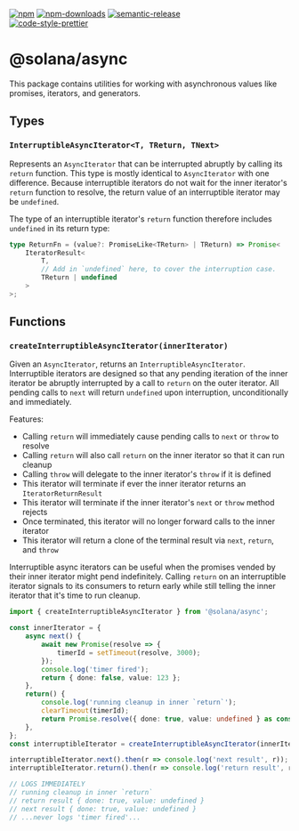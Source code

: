 [![npm][npm-image]][npm-url]
[![npm-downloads][npm-downloads-image]][npm-url]
[![semantic-release][semantic-release-image]][semantic-release-url]
<br />
[![code-style-prettier][code-style-prettier-image]][code-style-prettier-url]

[code-style-prettier-image]: https://img.shields.io/badge/code_style-prettier-ff69b4.svg?style=flat-square
[code-style-prettier-url]: https://github.com/prettier/prettier
[npm-downloads-image]: https://img.shields.io/npm/dm/@solana/async/rc.svg?style=flat
[npm-image]: https://img.shields.io/npm/v/@solana/async/rc.svg?style=flat
[npm-url]: https://www.npmjs.com/package/@solana/async/v/rc
[semantic-release-image]: https://img.shields.io/badge/%20%20%F0%9F%93%A6%F0%9F%9A%80-semantic--release-e10079.svg
[semantic-release-url]: https://github.com/semantic-release/semantic-release

# @solana/async

This package contains utilities for working with asynchronous values like promises, iterators, and generators.

## Types

### `InterruptibleAsyncIterator<T, TReturn, TNext>`

Represents an `AsyncIterator` that can be interrupted abruptly by calling its `return` function. This type is mostly identical to `AsyncIterator` with one difference. Because interruptible iterators do not wait for the inner iterator's `return` function to resolve, the return value of an interruptible iterator may be `undefined`.

The type of an interruptible iterator's `return` function therefore includes `undefined` in its return type:

```ts
type ReturnFn = (value?: PromiseLike<TReturn> | TReturn) => Promise<
    IteratorResult<
        T,
        // Add in `undefined` here, to cover the interruption case.
        TReturn | undefined
    >
>;
```

## Functions

### `createInterruptibleAsyncIterator(innerIterator)`

Given an `AsyncIterator`, returns an `InterruptibleAsyncIterator`. Interruptible iterators are designed so that any pending iteration of the inner iterator be abruptly interrupted by a call to `return` on the outer iterator. All pending calls to `next` will return `undefined` upon interruption, unconditionally and immediately.

Features:

-   Calling `return` will immediately cause pending calls to `next` or `throw` to resolve
-   Calling `return` will also call `return` on the inner iterator so that it can run cleanup
-   Calling `throw` will delegate to the inner iterator's `throw` if it is defined
-   This iterator will terminate if ever the inner iterator returns an `IteratorReturnResult`
-   This iterator will terminate if the inner iterator's `next` or `throw` method rejects
-   Once terminated, this iterator will no longer forward calls to the inner iterator
-   This iterator will return a clone of the terminal result via `next`, `return`, and `throw`

Interruptible async iterators can be useful when the promises vended by their inner iterator might pend indefinitely. Calling `return` on an interruptible iterator signals to its consumers to return early while still telling the inner iterator that it's time to run cleanup.

```ts
import { createInterruptibleAsyncIterator } from '@solana/async';

const innerIterator = {
    async next() {
        await new Promise(resolve => {
            timerId = setTimeout(resolve, 3000);
        });
        console.log('timer fired');
        return { done: false, value: 123 };
    },
    return() {
        console.log('running cleanup in inner `return`');
        clearTimeout(timerId);
        return Promise.resolve({ done: true, value: undefined } as const);
    },
};
const interruptibleIterator = createInterruptibleAsyncIterator(innerIterator);

interruptibleIterator.next().then(r => console.log('next result', r));
interruptibleIterator.return().then(r => console.log('return result', r));

// LOGS IMMEDIATELY
// running cleanup in inner `return`
// return result { done: true, value: undefined }
// next result { done: true, value: undefined }
// ...never logs 'timer fired'...
```
